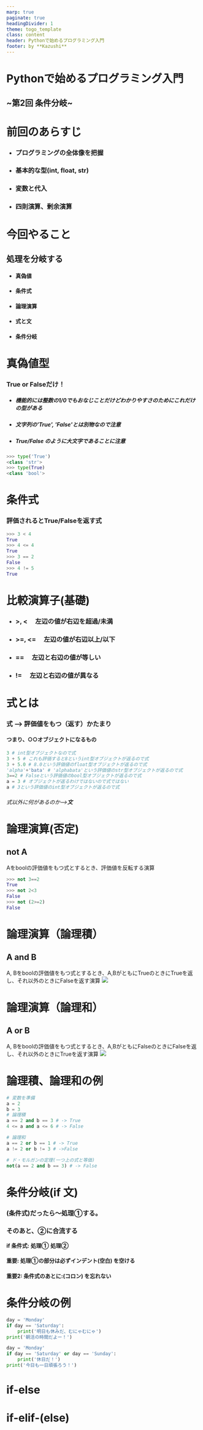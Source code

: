 ```yaml
---
marp: true
paginate: true
headingDivider: 1
theme: togo_template
class: content
header: Pythonで始めるプログラミング入門
footer: by **Kazushi**
---
```

# Pythonで始めるプログラミング入門
<!--
_class: lead
_paginate: false
_header: ""
_footer: ""
-->
## ~第2回 条件分岐~

# 前回のあらすじ
- ### プログラミングの全体像を把握
- ### 基本的な型(int, float, str)
- ### 変数と代入
- ### 四則演算、剰余演算

# 今回やること
## 処理を分岐する
- #### 真偽値
- #### 条件式
- #### 論理演算
- #### 式と文
- #### 条件分岐

# 真偽値型
### True or Falseだけ！
- ##### 機能的には整数の1/0でもおなじことだけどわかりやすさのためにこれだけの型がある
- ##### 文字列の'True', 'False'とは別物なので注意
- ##### **T**rue/**F**alse のように大文字であることに注意
```python
>>> type('True')
<class 'str'>
>>> type(True)
<class 'bool'>
```

# 条件式
### 評価されるとTrue/Falseを返す式

```python
>>> 3 < 4
True
>>> 4 <= 4
True
>>> 3 == 2
False
>>> 4 != 5
True
```
# 比較演算子(基礎)
- ### \>, \<  　左辺の値が右辺を超過/未満
- ### >=, <= 　左辺の値が右辺以上/以下
- ### == 　左辺と右辺の値が等しい
- ### != 　左辺と右辺の値が異なる

# 式とは
### **式** --> 評価値をもつ（返す）かたまり
#### つまり、○○オブジェクトになるもの
```python
3 # int型オブジェクトなので式
3 + 5 # これも評価すると8というint型オブジェクトが返るので式
3 + 5.0 # 8.0という評価値のfloat型オブジェクトが返るので式
'alpha'+'bata' # 'alphabata'という評価値のstr型オブジェクトが返るので式
3==2 # Falseという評価値のbool型オブジェクトが返るので式
a = 3 # オブジェクトが返るわけではないので式ではない
a # 3という評価値のint型オブジェクトが返るので式
```
###### 式以外に何があるのか-->**文**

# 論理演算(否定)
## not A
Aをboolの評価値をもつ式とするとき、評価値を反転する演算

```python
>>> not 3==2
True
>>> not 2<3
False
>>> not (2>=2)
False
```

#  論理演算（論理積）
## A and B
A, Bをboolの評価値をもつ式とするとき、A,BがともにTrueのときにTrueを返し、それ以外のときにFalseを返す演算
![](imgs/part2/and.png)

# 論理演算（論理和）
## A or B
A, Bをboolの評価値をもつ式とするとき、A,BがともにFalseのときにFalseを返し、それ以外のときにTrueを返す演算
![](imgs/part2/or.png)

# 論理積、論理和の例
```python
# 変数を準備
a = 2
b = 3
# 論理積
a == 2 and b == 3 # -> True
4 <= a and a <= 6 # -> False

# 論理和
a == 2 or b == 1 # -> True
a != 2 or b != 3 # ->False

# ド・モルガンの定理(一つ上の式と等価)
not(a == 2 and b == 3) # -> False

```
# 条件分岐(if 文)
### (条件式)だったら～処理①する。
### そのあと、②に合流する
**if 条件式:**
**<indent> 処理①**
**処理②**
#### **重要**: 処理①の部分は必ず**インデント(空白)** を空ける
#### **重要2**: 条件式のあとに\:(コロン) を忘れない

# 条件分岐の例
```python
day = 'Monday'
if day == 'Saturday':
    print('明日も休みだ、むにゃむにゃ')
print('朝活の時間だよー！')
```
```python
day = 'Monday'
if day == 'Saturday' or day == 'Sunday':
    print('休日だ！')
print('今日も一日頑張ろう！')
```
# if-else


# if-elif-(else)
